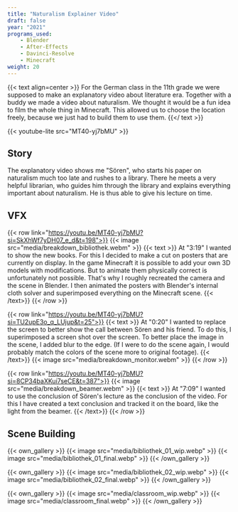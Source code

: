```yaml
---
title: "Naturalism Explainer Video"
draft: false
year: "2021"
programs_used:
    - Blender
    - After-Effects
    - Davinci-Resolve
    - Minecraft
weight: 20
---
```


{{< text align=center >}}
For the German class in the 11th grade we were supposed to make an explanatory video about literature era.
Together with a buddy we made a video about naturalism.
We thought it would be a fun idea to film the whole thing in Minecraft.
This allowed us to choose the location freely, because we just had to build them to use them.
{{</ text >}}

{{< youtube-lite src="MT40-yj7bMU" >}}

## Story

The explanatory video shows me "Sören", who starts his paper on naturalism much too late and rushes to a library. There he meets a very helpful librarian, who guides him through the library and explains everything important about naturalism. He is thus able to give his lecture on time.

## VFX 

{{< row link="https://youtu.be/MT40-yj7bMU?si=SkXhWf7yDH07_e_d&t=198">}}
    {{< image src="media/breakdown_bibliothek.webm" >}}
    {{< text >}}
At "3:19" I wanted to show the new books. For this I decided to make a cut on posters that are currently on display. In the game Minecraft it is possible to add your own 3D models with modifications. But to animate them physically correct is unfortunately not possible. That's why I roughly recreated the camera and the scene in Blender. I then animated the posters with Blender's internal cloth solver and superimposed everything on the Minecraft scene.
    {{< /text>}}
{{< /row >}}

{{< row link="https://youtu.be/MT40-yj7bMU?si=TU2upE3o_q_LUjup&t=25">}}
    {{< text >}}
At "0:20" I wanted to replace the screen to better show the call between Sören and his friend. To do this, I superimposed a screen shot over the screen. To better place the image in the scene, I added blur to the edge.
(If I were to do the scene again, I would probably match the colors of the scene more to original footage).
    {{< /text>}}
    {{< image src="media/breakdown_monitor.webm" >}}
{{< /row >}}

{{< row link="https://youtu.be/MT40-yj7bMU?si=8CP34baXKui7seCE&t=387">}}
    {{< image src="media/breakdown_beamer.webm" >}}
    {{< text >}}
At "7:09" I wanted to use the conclusion of Sören's lecture as the conclusion of the video. For this I have created a text conclusion and tracked it on the board, like the light from the beamer.
    {{< /text>}}
{{< /row >}}



## Scene Building

{{< own_gallery >}}
    {{< image src="media/bibliothek_01_wip.webp" >}}
    {{< image src="media/bibliothek_01_final.webp" >}}
{{< /own_gallery >}}

{{< own_gallery >}}
    {{< image src="media/bibliothek_02_wip.webp" >}}
    {{< image src="media/bibliothek_02_final.webp" >}}
{{< /own_gallery >}}

{{< own_gallery >}}
    {{< image src="media/classroom_wip.webp" >}}
    {{< image src="media/classroom_final.webp" >}}
{{< /own_gallery >}}
